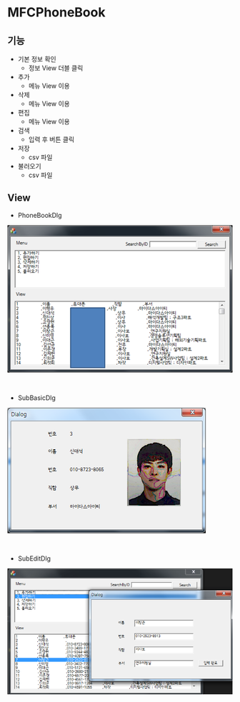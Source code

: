 # MFCPhoneBook

## 기능

* 기본 정보 확인
  * 정보 View 더블 클릭
* 추가
  * 메뉴 View 이용
* 삭제
  * 메뉴 View 이용  
* 편집
  * 메뉴 View 이용
* 검색
  * 입력 후 버튼 클릭  
* 저장
  * csv 파일
* 불러오기
  * csv 파일


## View

* PhoneBookDlg

![PhoneBookDlg](/media/PhoneBookDlg1.png)


<br/>

* SubBasicDlg

![SubBasicDlg](/media/SubBasicDlg.png)


<br/>

* SubEditDlg

![SubEditDlg](/media/SubEditDlg.png)
